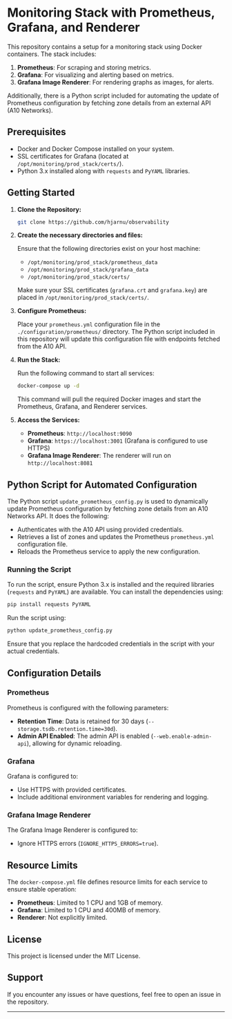 # Monitoring Stack with Prometheus, Grafana, and Renderer

This repository contains a setup for a monitoring stack using Docker containers. The stack includes:

1. **Prometheus**: For scraping and storing metrics.
2. **Grafana**: For visualizing and alerting based on metrics.
3. **Grafana Image Renderer**: For rendering graphs as images, for alerts.

Additionally, there is a Python script included for automating the update of Prometheus configuration by fetching zone details from an external API (A10 Networks).

## Prerequisites

- Docker and Docker Compose installed on your system.
- SSL certificates for Grafana (located at `/opt/monitoring/prod_stack/certs/`).
- Python 3.x installed along with `requests` and `PyYAML` libraries.

## Getting Started

1. **Clone the Repository:**

   ```bash
   git clone https://github.com/hjarnu/observability
   ```

2. **Create the necessary directories and files:**

   Ensure that the following directories exist on your host machine:

   - `/opt/monitoring/prod_stack/prometheus_data`
   - `/opt/monitoring/prod_stack/grafana_data`
   - `/opt/monitoring/prod_stack/certs/`

   Make sure your SSL certificates (`grafana.crt` and `grafana.key`) are placed in `/opt/monitoring/prod_stack/certs/`.

3. **Configure Prometheus:**

   Place your `prometheus.yml` configuration file in the `./configuration/prometheus/` directory. The Python script included in this repository will update this configuration file with endpoints fetched from the A10 API.

4. **Run the Stack:**

   Run the following command to start all services:

   ```bash
   docker-compose up -d
   ```

   This command will pull the required Docker images and start the Prometheus, Grafana, and Renderer services.

5. **Access the Services:**

   - **Prometheus**: `http://localhost:9090`
   - **Grafana**: `https://localhost:3001` (Grafana is configured to use HTTPS)
   - **Grafana Image Renderer**: The renderer will run on `http://localhost:8081`

## Python Script for Automated Configuration

The Python script `update_prometheus_config.py` is used to dynamically update Prometheus configuration by fetching zone details from an A10 Networks API. It does the following:

- Authenticates with the A10 API using provided credentials.
- Retrieves a list of zones and updates the Prometheus `prometheus.yml` configuration file.
- Reloads the Prometheus service to apply the new configuration.

### Running the Script

To run the script, ensure Python 3.x is installed and the required libraries (`requests` and `PyYAML`) are available. You can install the dependencies using:

```bash
pip install requests PyYAML
```

Run the script using:

```bash
python update_prometheus_config.py
```

Ensure that you replace the hardcoded credentials in the script with your actual credentials.

## Configuration Details

### Prometheus

Prometheus is configured with the following parameters:

- **Retention Time**: Data is retained for 30 days (`--storage.tsdb.retention.time=30d`).
- **Admin API Enabled**: The admin API is enabled (`--web.enable-admin-api`), allowing for dynamic reloading.

### Grafana

Grafana is configured to:

- Use HTTPS with provided certificates.
- Include additional environment variables for rendering and logging.

### Grafana Image Renderer

The Grafana Image Renderer is configured to:

- Ignore HTTPS errors (`IGNORE_HTTPS_ERRORS=true`).

## Resource Limits

The `docker-compose.yml` file defines resource limits for each service to ensure stable operation:

- **Prometheus**: Limited to 1 CPU and 1GB of memory.
- **Grafana**: Limited to 1 CPU and 400MB of memory.
- **Renderer**: Not explicitly limited.

## License

This project is licensed under the MIT License.

## Support

If you encounter any issues or have questions, feel free to open an issue in the repository.

---

